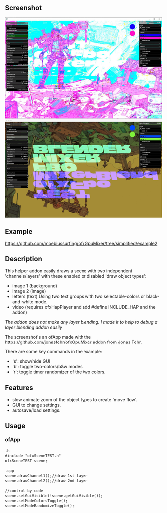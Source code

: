 
## Screenshot
![Alt text](/sceenshot2.JPG?raw=true "example2")
![Alt text](/screenshot.jpeg?raw=true "MoebiusSurfing")

## Example
https://github.com/moebiussurfing/ofxGpuMixer/tree/simplified/example2


## Description
This helper addon easily draws a scene with two independent 'channels/layers' with these enabled or disabled 'draw object types':

- image 1 (background)
- image 2 (image)
- letters (text) Using two text groups with two selectable-colors or black-and-white mode.
- video (requires ofxHapPlayer and add #define INCLUDE_HAP and the addon)

*The addon does not make any layer blending. I made it to help to debug a layer blending addon easily* 

The screenshot's an ofApp made with the https://github.com/jonasfehr/ofxGpuMixer addon from Jonas Fehr.

There are some key commands in the example:

- 's': show/hide GUI
- 'b': toggle two-colors/b&w modes
- 'r': toggle timer randomizer of the two colors. 


## Features

- slow animate zoom of the object types to create 'move flow'.
- GUI to change settings.
- autosave/load settings.


## Usage

### ofApp
```
.h
#include "ofxSceneTEST.h"
ofxSceneTEST scene;

.cpp
scene.drawChannel1();//draw 1st layer
scene.drawChannel2();//draw 2nd layer

//control by code
scene.setGuiVisible(!scene.getGuiVisible());
scene.setModeColorsToggle();
scene.setModeRandomizeToggle();
```
